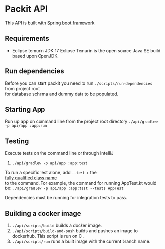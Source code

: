 # Packit API
This API is built with [Spring boot framework](https://spring.io)

## Requirements
- Eclipse temurin JDK 17
  Eclipse Temurin is the open source Java SE build based upon OpenJDK.

## Run dependencies
Before you can start packit you need to run `./scripts/run-dependencies` from project root \
for database schema and dummy data to be populated.

## Starting App
Run up app on command line from the project root directory
`./api/gradlew -p api/app :app:run`

## Testing
Execute tests on the command line or through IntelliJ
1. `./api/gradlew -p api/app :app:test`

To run a specific test alone, add `--test` + the \
[fully qualified class name](https://docs.gradle.org/current/userguide/java_testing.html#full_qualified_name_pattern)\
to the command. For example, the command for running AppTest.kt would be: `./api/gradlew -p api/app :app:test --tests AppTest`

Dependencies must be running for integration tests to pass. 

## Building a docker image
1. `./api/scripts/build` builds a docker image.
2. `./api/scripts/build-and-push` builds and pushes an image to dockerhub. This script is run on CI.
3. `./api/scripts/run` runs a built image with the current branch name.
